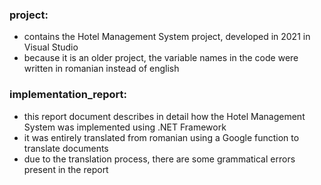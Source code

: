 ### project:
- contains the Hotel Management System project, developed in 2021 in Visual Studio
- because it is an older project, the variable names in the code were written in romanian instead of english


### implementation_report:
- this report document describes in detail how the Hotel Management System was implemented using .NET Framework
- it was entirely translated from romanian using a Google function to translate documents
- due to the translation process, there are some grammatical errors present in the report
